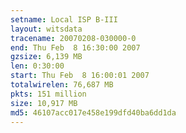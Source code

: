 ```yaml
---
setname: Local ISP B-III
layout: witsdata
tracename: 20070208-030000-0
end: Thu Feb  8 16:30:00 2007
gzsize: 6,139 MB
len: 0:30:00
start: Thu Feb  8 16:00:01 2007
totalwirelen: 76,687 MB
pkts: 151 million
size: 10,917 MB
md5: 46107acc017e458e199dfd40ba6dd1da
---
```

